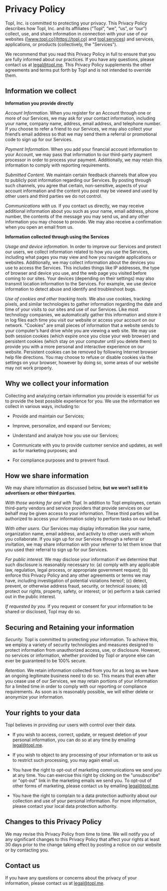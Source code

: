 # Privacy Policy

Topl, Inc. is committed to protecting your privacy. This Privacy Policy describes how Topl, Inc. and its affiliates (“Topl”, “we”, “us”, or “our”) collect, use, and share information in connection with your use of our websites ([www.topl.co](https://topl.co) and [topl.services](https://topl.services)) and services, applications, or products (collectively, the "Services").

We recommend that you read this Privacy Policy in full to ensure that you are fully informed about our practices. If you have any questions, please contact us at legal@topl.me. This Privacy Policy supplements the other agreements and terms put forth by Topl and is not intended to override them.

## Information we collect

**Information you provide directly**

*Account Information.* When you register for an Account through one or more of our Services, we may ask for your contact information, including your name, company name, address, email address, and telephone number. If you choose to refer a friend to our Services, we may also collect your friend’s email address so that we may send them a referral or promotional code to sign up for our Services.

*Payment Information.* When you add your financial account information to your Account, we may pass that information to our third-party payment processor in order to process your payment. Additionally, we may retain this information to comply with reporting requirements.

*Submitted Content.* We maintain certain feedback channels that allow you to publicly post information regarding our Services. By posting through such channels, you agree that certain, non-sensitive, aspects of your account information and the content you post may be viewed and used by other users and third parties we do not control.

*Communications with us.* If you contact us directly, we may receive additional information about you such as your name, email address, phone number, the contents of the message  you may send us, and any other information you may choose to provide. We may also receive a confirmation when you open an email from us.

**Information collected through using the Services**

*Usage and device information.* In order to improve our Services and protect our users, we collect information related to how you use the Services, including what pages you may view and how you navigate applications or websites. Additionally, we may collect information about the devices you use to access the Services. This includes things like IP addresses, the type of browser and device you use, and the web page you visited before coming to our sites. Your devices (depending on their settings) may also transmit location information to the Services. For example, we use device information to detect abuse and identify and troubleshoot bugs.

*Use of cookies and other tracking tools.* We also use cookies, tracking pixels, and similar technologies to gather information regarding the date and time of your visits to our sites and use of our Services. Like most technology companies, we automatically gather this information and store it in log files each time you visit our website or access your account on our network. "Cookies" are small pieces of information that a website sends to your computer’s hard drive while you are viewing a web site. We may use both session cookies (which expire once you close your web browser) and persistent cookies (which stay on your computer until you delete them) to provide you with a more personal and interactive experience on our website. Persistent cookies can be removed by following Internet browser help file directions. You may choose to refuse or disable cookies via the settings on your browser, however by doing so, some areas of our website may not work properly.

## Why we collect your information

Collecting and analyzing certain information you provide is essential for us to provide the best possible experience for you. We use the information we collect in various ways, including to:

* Provide and maintain our Services;

* Improve, personalize, and expand our Services;

* Understand and analyze how you use our Services;

* Communicate with you to provide customer service and updates, as well as for marketing purposes; and

* For compliance purposes and to prevent fraud.

## How we share information

We may share information as discussed below, **but we won’t sell it to advertisers or other third parties**.

*With those working for and with Topl.* In addition to Topl employees, certain third-party vendors and service providers that provide services on our behalf may be given access to your information. These third parties will be authorized to access your information solely to perform tasks on our behalf.

*With other users.* Our Services may display information like your name, organization name, email address, and activity to other users with whom you collaborate. If you sign up for our Services through a referral or invitation, we may share information with your referrer to let them know that you used their referral to sign up for our Services.

*For public interest.* We may disclose your information if we determine that such disclosure is reasonably necessary to: (a) comply with any applicable law, regulation, legal process, or appropriate government request; (b) enforce this Privacy Policy and any other agreements or terms we may have, including investigation of potential violations hereof; (c) detect, prevent, or otherwise address fraud, security, or technical issues; (d) protect our rights, property, safety, or interest; or (e) perform a task carried out in the public interest.

*If requested by you.* If you request or consent for your information to be shared or disclosed, Topl may do so. 

## Securing and Retaining your information

*Security.* Topl is committed to protecting your information. To achieve this, we employ a variety of security technologies and measures designed to protect information from unauthorized access, use, or disclosure. However, no services or information, whether provided by Topl or anyone else can ever be guaranteed to be 100% secure.

*Retention.* We retain information collected from you for as long as we have an ongoing legitimate business need to do so. This means that even after you cease use of our Services, we may retain portions of your information for a limited time in order to comply with our reporting or compliance requirements. As soon as is reasonably possible, we will either delete or anonymize your information.

## Your rights to your data

Topl believes in providing our users with control over their data.

* If you wish to access, correct, update, or request deletion of your personal information, you can do so at any time by emailing legal@topl.me.

* If you wish to object to any processing of your information or to ask us to restrict such processing, you may again email us.

* You have the right to opt-out of marketing communications we send you at any time. You can exercise this right by clicking on the "unsubscribe" or "opt-out" link in the marketing emails we send you. To opt-out of other forms of marketing, please contact us by emailing legal@topl.me.

* You have the right to complain to a data protection authority about our collection and use of your personal information. For more information, please contact your local data protection authority.

## Changes to this Privacy Policy

We may revise this Privacy Policy from time to time. We will notify you of any significant changes to this Privacy Policy that affect your rights at least 30 days prior to the change taking effect by posting a notice on our website or by contacting you.

## Contact us

If you have any questions or concerns about the privacy of your information, please contact us at legal@topl.me.